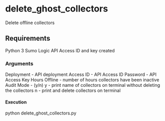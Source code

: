 # delete_ghost_collectors
Delete offline collectors

## Requirements
Python 3
Sumo Logic API Access ID and key created

### Arguments
Deployment - API deployment
Access ID - API Access ID
Password - API Access Key
Hours Offline - number of hours collectors have been inactive
Audit Mode - (y/n)  y - print name of collectors on terminal without deleting the collectors
                    n - print and delete collectors on terminal

#### Execution
python delete_ghost_collectors.py
